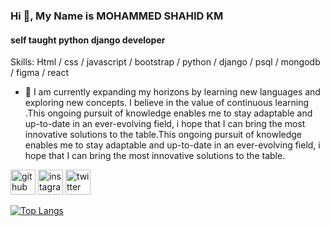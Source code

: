  ### Hi  👋, My Name is MOHAMMED SHAHID KM
 #### self taught python django developer



Skills: Html / css / javascript / bootstrap / python / django / psql / mongodb / figma / react

- 🌱 I am currently expanding my horizons by learning new languages and exploring new concepts. I believe in the value of continuous learning .This ongoing pursuit of knowledge enables me to stay adaptable and up-to-date in an ever-evolving field, i hope  that I can bring the most innovative solutions to the table.This ongoing pursuit of knowledge enables me to stay adaptable and up-to-date in an ever-evolving field, i hope  that I can bring the most innovative solutions to the table. 


[<img src='https://cdn.jsdelivr.net/npm/simple-icons@3.0.1/icons/github.svg' alt='github' height='40'>](https://github.com/shahidthoduvil)  [<img src='https://cdn.jsdelivr.net/npm/simple-icons@3.0.1/icons/instagram.svg' alt='instagram' height='40'>](https://www.instagram.com/shahidkiliyamannil/)  [<img src='https://cdn.jsdelivr.net/npm/simple-icons@3.0.1/icons/twitter.svg' alt='twitter' height='40'>](https://twitter.com/shahidthoduvil)  

[![Top Langs](https://github-readme-stats.vercel.app/api/top-langs/?username=shahidthoduvil)](https://github.com/anuraghazra/github-readme-stats)

